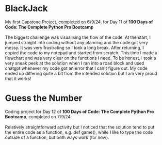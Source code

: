 # BlackJack #
My first Capstone Project, completed on 6/9/24, for Day 11 of <b>100 Days of Code: The Complete Python Pro Bootcamp</b><br><br>
The biggest challenge was visualising the flow of the code. At the start, I jumped straight into coding without any planning and the code got very messy.
It was very frustrating so I took a long break. After returning, I copied the code to my notepad and started from scratch.
This time I made a flowchart and was very clear on the functions I need.
To be honest, I took a very sneak peek at the solution when I ran into a road block and used chatgpt whenever my code got an error that I can't figure out.
My code ended up differing quite a bit from the intended solution but I am very proud that it works!<br>

# Guess the Number #
Coding project for Day 12 of <b>100 Days of Code: The Complete Python Pro Bootcamp</b>, completed on 7/9/24.<br><br>
Relatively straightforward activity but I noticed that the solution tend to put the entire code as a function, e.g. def game(), while I like to type the code outside of a function, but both ways work (for now).
